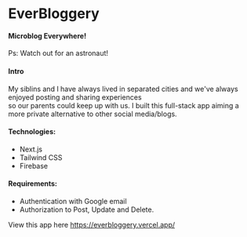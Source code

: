 # EverBloggery

#### Microblog Everywhere!

Ps: Watch out for an astronaut!

#### Intro

My siblins and I have always lived in separated cities and we've always enjoyed posting and sharing experiences <br />
so our parents could keep up with us. I built this full-stack app aiming a more private alternative to other social media/blogs.

#### Technologies:
- Next.js
- Tailwind CSS
- Firebase

#### Requirements:
- Authentication with Google email
- Authorization to Post, Update and Delete.

View this app here https://everbloggery.vercel.app/
